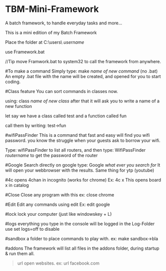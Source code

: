 # TBM-Mini-Framework
A batch framework, to handle everyday tasks and more...

This is a mini edition of my Batch Framework 


Place the folder at C:\users\ *username*

use Framework.bat

//Tip move Framwork.bat to system32 to call the framework from anywhere.

#To make a command
Simply type: make *name of new command* (no .bat)
An empty .bat file with the name will be created, and opened for you to start coding.

#Class feature
You can sort commands in classes now.

using: class *name of new class* 
after that it will ask you to write a name of a new function

let say we have a class called test and a function called fun

call them by writing: test->fun

#wifiPassFinder
This is a command that fast and easy will find you wifi password.
you know the struggle when your guests ask to borrow your wifi.

Type: wifiPassFinder to list all routers, 
and then type: WifiPassFinder *routername* to get the password of the router

#Google
Search directly on google type: Google *what ever you search for*
It will open your webbrowser with the results.
Same thing for ytp (youtube)

#4c
opens 4chan in incognito (works for chrome)
Ex: 4c x
This opens board x in catalog 

#Close
Close any program with this
ex: close chrome

#Edit
Edit any commands using edit
Ex: edit google


#lock
lock your computer (just like windowskey + L)

#logs
everything you type in the console will be logged in the Log-Folder
use set logs=off to disable

#sandbox
a folder to place commands to play with.
ex: make sandbox->bla

#addons
The framework will list all files in the addons folder, during startup & run them all.

>url
open websites. ex: url facebook.com
